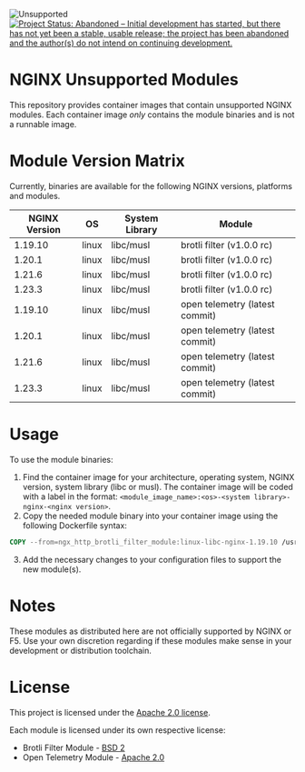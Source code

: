 ![Unsupported](https://badgen.net/badge/support/none/orange)
[![Project Status: Abandoned – Initial development has started, but there has not yet been a stable, usable release; the project has been abandoned and the author(s) do not intend on continuing development.](https://www.repostatus.org/badges/latest/abandoned.svg)](https://www.repostatus.org/#abandoned)

# NGINX Unsupported Modules

This repository provides container images that contain unsupported NGINX
modules. Each container image *only* contains the module binaries and is not
a runnable image.

# Module Version Matrix

Currently, binaries are available for the following NGINX versions, platforms
and modules.

| NGINX Version | OS    | System Library | Module                         |
|---------------|-------|----------------|--------------------------------|
| 1.19.10       | linux | libc/musl      | brotli filter (v1.0.0 rc)      |
| 1.20.1        | linux | libc/musl      | brotli filter (v1.0.0 rc)      |
| 1.21.6        | linux | libc/musl      | brotli filter (v1.0.0 rc)      |
| 1.23.3        | linux | libc/musl      | brotli filter (v1.0.0 rc)      |
| 1.19.10       | linux | libc/musl      | open telemetry (latest commit) |
| 1.20.1        | linux | libc/musl      | open telemetry (latest commit) |
| 1.21.6        | linux | libc/musl      | open telemetry (latest commit) |
| 1.23.3        | linux | libc/musl      | open telemetry (latest commit) |

# Usage

To use the module binaries:

1. Find the container image for your architecture, operating system, 
   NGINX version, system library (libc or musl). The container image will
   be coded with a label in the format: 
   `<module_image_name>:<os>-<system library>-nginx-<nginx version>`.
2. Copy the needed module binary into your container image using the
   following Dockerfile syntax:

```Dockerfile
COPY --from=ngx_http_brotli_filter_module:linux-libc-nginx-1.19.10 /usr/lib/nginx/modules/ngx_http_brotli_static_module.so /usr/lib/nginx/modules/ngx_http_brotli_static_module.so
```

3. Add the necessary changes to your configuration files to support the new
   module(s).

# Notes

These modules as distributed here are not officially supported by NGINX or
F5. Use your own discretion regarding if these modules make sense in your
development or distribution toolchain.

# License

This project is licensed under the [Apache 2.0 license](LICENSE).

Each module is licensed under its own respective license:

 * Brotli Filter Module - [BSD 2](https://github.com/google/ngx_brotli/blob/master/LICENSE)
 * Open Telemetry Module - [Apache 2.0](https://github.com/open-telemetry/opentelemetry-cpp-contrib/blob/main/LICENSE)
